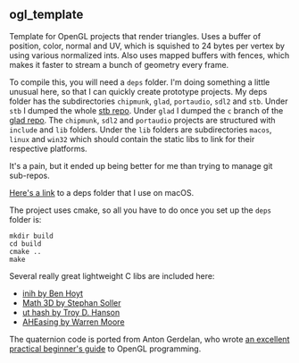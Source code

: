 ## ogl_template

Template for OpenGL projects that render triangles. Uses a buffer of position, color, normal and UV, which is squished to 24 bytes per vertex by using various normalized ints. Also uses mapped buffers with fences, which makes it faster to stream a bunch of geometry every frame.

To compile this, you will need a `deps` folder. I'm doing something a little unusual here, so that I can quickly create prototype projects. My deps folder has the subdirectories `chipmunk`, `glad`, `portaudio`, `sdl2` and `stb`. Under `stb` I dumped the whole [stb repo](https://github.com/nothings/stb). Under `glad` I dumped the `c` branch of the [glad repo](https://github.com/Dav1dde/glad/tree/c). The `chipmunk`, `sdl2` and `portaudio` projects are structured with `include` and `lib` folders. Under the `lib` folders are subdirectories `macos`, `linux` and `win32` which should contain the static libs to link for their respective platforms.

It's a pain, but it ended up being better for me than trying to manage git sub-repos.

[Here's a link](https://www.dropbox.com/s/7xykn54aiq8nvs6/deps.zip?dl=0) to a deps folder that I use on macOS.

The project uses cmake, so all you have to do once you set up the `deps` folder is:

```
mkdir build
cd build
cmake ..
make
```

Several really great lightweight C libs are included here:
* [inih by Ben Hoyt](https://github.com/benhoyt/inih)
* [Math 3D by Stephan Soller](https://github.com/arkanis/single-header-file-c-libs)
* [ut hash by Troy D. Hanson](https://github.com/troydhanson/uthash)
* [AHEasing by Warren Moore](https://github.com/warrenm/AHEasing)

The quaternion code is ported from Anton Gerdelan, who wrote [an excellent practical beginner's guide](https://capnramses.itch.io/antons-opengl-4-tutorials) to OpenGL programming.
